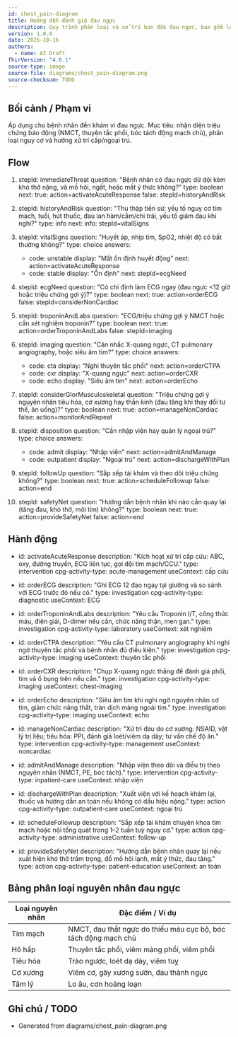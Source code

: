 ```yaml
---
id: chest_pain-diagram
title: Hướng dẫn đánh giá đau ngực
description: Quy trình phân loại và xử trí ban đầu đau ngực, bao gồm loại trừ bệnh lý tim mạch cấp tính và phân biệt các nguyên nhân khác.
version: 1.0.0
date: 2025-10-16
authors:
  - name: AI Draft
fhirVersion: "4.0.1"
source-type: image
source-file: diagrams/chest_pain-diagram.png
source-checksum: TODO
---
```


## Bối cảnh / Phạm vi

Áp dụng cho bệnh nhân đến khám vì đau ngực. Mục tiêu: nhận diện triệu chứng báo động (NMCT, thuyên tắc phổi, bóc tách động mạch chủ), phân loại nguy cơ và hướng xử trí cấp/ngoại trú.

## Flow

1. stepId: immediateThreat
   question: "Bệnh nhân có đau ngực dữ dội kèm khó thở nặng, vã mồ hôi, ngất, hoặc mất ý thức không?"
   type: boolean
   next:
     true: action=activateAcuteResponse
     false: stepId=historyAndRisk

2. stepId: historyAndRisk
   question: "Thu thập tiền sử: yếu tố nguy cơ tim mạch, tuổi, hút thuốc, đau lan hàm/cằm/chi trái, yếu tố giảm đau khi nghỉ?"
   type: info
   next:
     info: stepId=vitalSigns

3. stepId: vitalSigns
   question: "Huyết áp, nhịp tim, SpO2, nhiệt độ có bất thường không?"
   type: choice
   answers:
     - code: unstable
       display: "Mất ổn định huyết động"
       next: action=activateAcuteResponse
     - code: stable
       display: "Ổn định"
       next: stepId=ecgNeed

4. stepId: ecgNeed
   question: "Có chỉ định làm ECG ngay (đau ngực <12 giờ hoặc triệu chứng gợi ý)?"
   type: boolean
   next:
     true: action=orderECG
     false: stepId=considerNonCardiac

5. stepId: troponinAndLabs
   question: "ECG/triệu chứng gợi ý NMCT hoặc cần xét nghiệm troponin?"
   type: boolean
   next:
     true: action=orderTroponinAndLabs
     false: stepId=imaging

6. stepId: imaging
   question: "Cân nhắc X-quang ngực, CT pulmonary angiography, hoặc siêu âm tim?"
   type: choice
   answers:
     - code: cta
       display: "Nghi thuyên tắc phổi"
       next: action=orderCTPA
     - code: cxr
       display: "X-quang ngực"
       next: action=orderCXR
     - code: echo
       display: "Siêu âm tim"
       next: action=orderEcho

7. stepId: considerGIorMusculoskeletal
   question: "Triệu chứng gợi ý nguyên nhân tiêu hóa, cơ xương hay thần kinh (đau tăng khi thay đổi tư thế, ăn uống)?"
   type: boolean
   next:
     true: action=manageNonCardiac
     false: action=monitorAndRepeat

8. stepId: disposition
   question: "Cần nhập viện hay quản lý ngoại trú?"
   type: choice
   answers:
     - code: admit
       display: "Nhập viện"
       next: action=admitAndManage
     - code: outpatient
       display: "Ngoại trú"
       next: action=dischargeWithPlan

9. stepId: followUp
   question: "Sắp xếp tái khám và theo dõi triệu chứng không?"
   type: boolean
   next:
     true: action=scheduleFollowup
     false: action=end

10. stepId: safetyNet
    question: "Hướng dẫn bệnh nhân khi nào cần quay lại (tăng đau, khó thở, môi tím) không?"
    type: boolean
    next:
      true: action=provideSafetyNet
      false: action=end

## Hành động

- id: activateAcuteResponse
  description: "Kích hoạt xử trí cấp cứu: ABC, oxy, đường truyền, ECG liên tục, gọi đội tim mạch/CCU." 
  type: intervention
  cpg-activity-type: acute-management
  useContext: cấp cứu

- id: orderECG
  description: "Ghi ECG 12 đạo ngay tại giường và so sánh với ECG trước đó nếu có."
  type: investigation
  cpg-activity-type: diagnostic
  useContext: ECG

- id: orderTroponinAndLabs
  description: "Yêu cầu Troponin I/T, công thức máu, điện giải, D-dimer nếu cần, chức năng thận, men gan."
  type: investigation
  cpg-activity-type: laboratory
  useContext: xét nghiệm

- id: orderCTPA
  description: "Yêu cầu CT pulmonary angiography khi nghi ngờ thuyên tắc phổi và bệnh nhân đủ điều kiện."
  type: investigation
  cpg-activity-type: imaging
  useContext: thuyên tắc phổi

- id: orderCXR
  description: "Chụp X-quang ngực thẳng để đánh giá phổi, tim và ổ bụng trên nếu cần."
  type: investigation
  cpg-activity-type: imaging
  useContext: chest-imaging

- id: orderEcho
  description: "Siêu âm tim khi nghi ngờ nguyên nhân cơ tim, giảm chức năng thất, tràn dịch màng ngoài tim."
  type: investigation
  cpg-activity-type: imaging
  useContext: echo

- id: manageNonCardiac
  description: "Xử trí đau do cơ xương: NSAID, vật lý trị liệu; tiêu hóa: PPI, đánh giá loét/viêm dạ dày; tư vấn chế độ ăn."
  type: intervention
  cpg-activity-type: management
  useContext: noncardiac

- id: admitAndManage
  description: "Nhập viện theo dõi và điều trị theo nguyên nhân (NMCT, PE, bóc tách)."
  type: intervention
  cpg-activity-type: inpatient-care
  useContext: nhập viện

- id: dischargeWithPlan
  description: "Xuất viện với kế hoạch khám lại, thuốc và hướng dẫn an toàn nếu không có dấu hiệu nặng."
  type: action
  cpg-activity-type: outpatient-care
  useContext: ngoại trú

- id: scheduleFollowup
  description: "Sắp xếp tái khám chuyên khoa tim mạch hoặc nội tổng quát trong 1–2 tuần tuỳ nguy cơ."
  type: action
  cpg-activity-type: administrative
  useContext: follow-up

- id: provideSafetyNet
  description: "Hướng dẫn bệnh nhân quay lại nếu xuất hiện khó thở trầm trọng, đổ mồ hôi lạnh, mất ý thức, đau tăng." 
  type: action
  cpg-activity-type: patient-education
  useContext: an toàn

## Bảng phân loại nguyên nhân đau ngực

| Loại nguyên nhân    | Đặc điểm / Ví dụ                                  |
|---------------------|---------------------------------------------------|
| Tim mạch            | NMCT, đau thắt ngực do thiếu máu cục bộ, bóc tách động mạch chủ |
| Hô hấp              | Thuyên tắc phổi, viêm màng phổi, viêm phổi          |
| Tiêu hóa            | Trào ngược, loét dạ dày, viêm tuỵ                    |
| Cơ xương            | Viêm cơ, gãy xương sườn, đau thành ngực             |
| Tâm lý              | Lo âu, cơn hoảng loạn                                |

## Ghi chú / TODO

- Generated from diagrams/chest_pain-diagram.png
